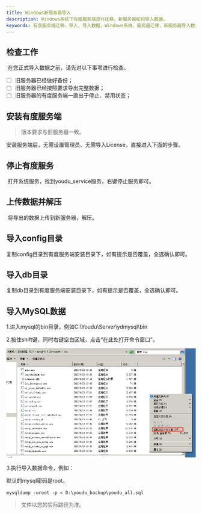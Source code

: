 ```yaml
---
title: Windows新服务器导入
description: Windows系统下有度服务端进行迁移，新服务器如何导入数据。
keywords: 有度服务端迁移，导入，导入数据，Windows系统，服务器迁移，新服务器导入数据。
---
```


## 检查工作

​		在您正式导入数据之前，请先对以下事项进行检查。

- [ ] 旧服务器已经做好备份；
- [ ] 旧服务器已经按照要求导出完整数据；
- [ ] 旧服务器的有度服务端一直出于停止、禁用状态；

## 安装有度服务端

> 版本要求与旧服务器一致。

​		安装服务端后，无需设置管理员、无需导入License，直接进入下面的步骤。

## 停止有度服务

​		打开系统服务，找到youdu_service服务，右键停止服务即可。

## 上传数据并解压

​		将导出的数据上传到新服务器，解压。

## 导入config目录

​		复制config目录到有度服务端安装目录下，如有提示是否覆盖，全选确认即可。

## 导入db目录

​		复制db目录到有度服务端安装目录下，如有提示是否覆盖，全选确认即可。

## 导入MySQL数据

1.进入mysql的bin目录，例如C:\Youdu\Server\ydmysql\bin

2.按住shift键，同时右键空白区域，点击“在此处打开命令窗口”。

![image-20201118144411189](res/f01_00007/image-20201118144411189.png)

3.执行导入数据命令，例如：

默认的mysql密码是root。

```
mysqldump -uroot -p < D:\youdu_backup\youdu_all.sql
```

> 文件以您的实际路径为准。